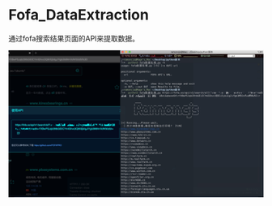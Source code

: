 # Fofa_DataExtraction
通过fofa搜索结果页面的API来提取数据。


![](https://github.com/ramoncjs3/Fofa_DataExtraction/blob/main/1.jpg)
